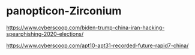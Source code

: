 # panopticon-Zirconium

https://www.cyberscoop.com/biden-trump-china-iran-hacking-spearphishing-2020-elections/

https://www.cyberscoop.com/apt10-apt31-recorded-future-rapid7-china/
